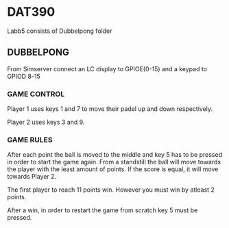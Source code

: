 # DAT390

Labb5 consists of Dubbelpong folder

## DUBBELPONG

From Simserver connect an LC display to GPIOE(0-15) and a keypad to GPIOD 8-15

### GAME CONTROL

Player 1 uses keys 1 and 7 to move their padel up and down respectively.

Player 2 uses keys 3 and 9.

### GAME RULES

After each point the ball is moved to the middle and key 5 has to be pressed in order to start the game again. From a standstill the ball will move towards the player with the least amount of points. If the score is equal, it will move towards Player 2.

The first player to reach 11 points win. However you must win by atleast 2 points.

After a win, in order to restart the game from scratch key 5 must be pressed.
